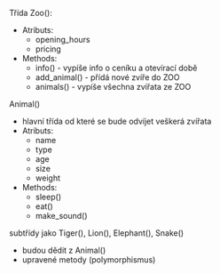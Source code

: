 Třída Zoo():
- Atributs:
  - opening_hours
  - pricing
- Methods:
  - info() - vypíše info o ceníku a otevírací době
  - add_animal() - přídá nové zvíře do ZOO
  - animals() - vypíše všechna zvířata ze ZOO

Animal()
- hlavní třída od které se bude odvíjet veškerá zvířata
- Atributs:
  - name
  - type
  - age
  - size
  - weight
- Methods:
  - sleep()
  - eat()
  - make_sound()

subtřídy jako Tiger(), Lion(), Elephant(), Snake()
- budou dědit z Animal()
- upravené metody (polymorphismus)

